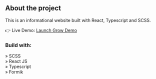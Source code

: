 <h2>About the project</h2>

<p>This is an informational website built with React, Typescript and SCSS.</p>

👉 Live Demo: <a href='https://ag-launch-grow.vercel.app/'>Launch Grow Demo</a>

<h3>Build with:</h3>

» SCSS <br>
» React JS <br>
» Typescript <br>
» Formik
